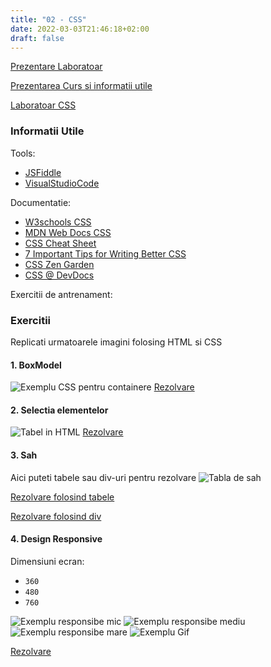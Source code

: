 ```yaml
---
title: "02 - CSS"
date: 2022-03-03T21:46:18+02:00
draft: false
---
```


[Prezentare Laboratoar](prezentare_02.pdf)

[Prezentarea Curs si informatii utile](https://profs.info.uaic.ro/~busaco/teach/courses/web/web-film.html#week2)

[Laboratoar CSS](https://profs.info.uaic.ro/~busaco/teach/labs/css/)

### Informatii Utile

Tools:

* [JSFiddle](https://jsfiddle.net/)
* [VisualStudioCode](https://code.visualstudio.com/)

Documentatie:

* [W3schools CSS](https://www.w3schools.com/css/)
* [MDN Web Docs CSS](https://developer.mozilla.org/en-US/docs/Web/CSS)
* [CSS Cheat Sheet](https://adam-marsden.co.uk/css-cheat-sheet)
* [7 Important Tips for Writing Better CSS](https://www.freecodecamp.org/news/7-important-tips-for-writing-better-css/)
* [CSS Zen Garden](http://www.csszengarden.com/)
* [CSS @ DevDocs](https://devdocs.io/css/)

Exercitii de antrenament:


### Exercitii

Replicati urmatoarele imagini folosing HTML si CSS

#### 1. BoxModel
![Exemplu CSS pentru containere](01_containere.png)
[Rezolvare]()

#### 2. Selectia elementelor

![Tabel in HTML](02_selectors.png)
[Rezolvare]()

#### 3. Sah
Aici puteti tabele sau div-uri pentru rezolvare
![Tabla de sah](03_sah.png)

[Rezolvare folosind tabele]()

[Rezolvare folosind div]()

#### 4. Design Responsive

Dimensiuni ecran:

* `360`
* `480`
* `760`

![Exemplu responsibe mic](04_small.png)
![Exemplu responsibe mediu](04_mid.png)
![Exemplu responsibe mare](04_max.png)
![Exemplu Gif](04_responsive.gif)

[Rezolvare]()


